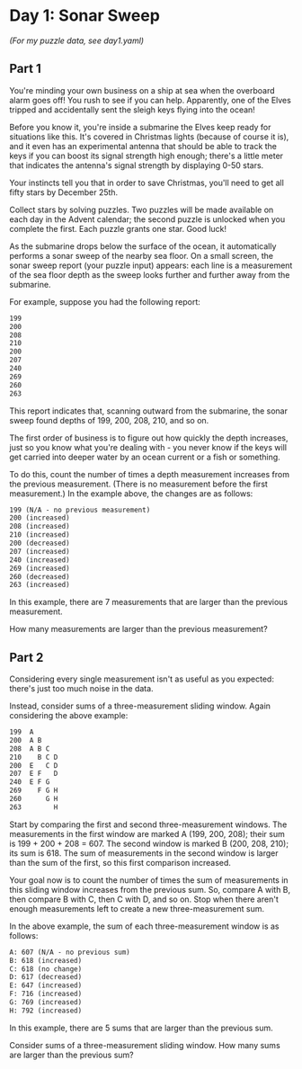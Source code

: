 # Day 1: Sonar Sweep

*(For my puzzle data, see day1.yaml)*

## Part 1

You're minding your own business on a ship at sea when the overboard alarm goes
off! You rush to see if you can help. Apparently, one of the Elves tripped and
accidentally sent the sleigh keys flying into the ocean!

Before you know it, you're inside a submarine the Elves keep ready for
situations like this. It's covered in Christmas lights (because of course it
is), and it even has an experimental antenna that should be able to track the
keys if you can boost its signal strength high enough; there's a little meter
that indicates the antenna's signal strength by displaying 0-50 stars.

Your instincts tell you that in order to save Christmas, you'll need to get all
fifty stars by December 25th.

Collect stars by solving puzzles. Two puzzles will be made available on each day
in the Advent calendar; the second puzzle is unlocked when you complete the
first. Each puzzle grants one star. Good luck!

As the submarine drops below the surface of the ocean, it automatically performs
a sonar sweep of the nearby sea floor. On a small screen, the sonar sweep report
(your puzzle input) appears: each line is a measurement of the sea floor depth
as the sweep looks further and further away from the submarine.

For example, suppose you had the following report:


```txt
199
200
208
210
200
207
240
269
260
263
```

This report indicates that, scanning outward from the submarine, the sonar sweep
found depths of 199, 200, 208, 210, and so on.

The first order of business is to figure out how quickly the depth increases,
just so you know what you're dealing with - you never know if the keys will get
carried into deeper water by an ocean current or a fish or something.

To do this, count the number of times a depth measurement increases from the
previous measurement. (There is no measurement before the first measurement.) In
the example above, the changes are as follows:

```txt
199 (N/A - no previous measurement)
200 (increased)
208 (increased)
210 (increased)
200 (decreased)
207 (increased)
240 (increased)
269 (increased)
260 (decreased)
263 (increased)
```

In this example, there are 7 measurements that are larger than the previous
measurement.

How many measurements are larger than the previous measurement?

## Part 2

Considering every single measurement isn't as useful as you expected: there's just too much noise in the data.

Instead, consider sums of a three-measurement sliding window. Again considering the above example:


```txt
199  A      
200  A B    
208  A B C  
210    B C D  
200  E   C D  
207  E F   D  
240  E F G  
269    F G H  
260      G H  
263        H  
```

Start by comparing the first and second three-measurement windows. The
measurements in the first window are marked A (199, 200, 208); their sum is
199 + 200 + 208 = 607. The second window is marked B (200, 208, 210); its sum
is 618. The sum of measurements in the second window is larger than the sum of
the first, so this first comparison increased.

Your goal now is to count the number of times the sum of measurements in this
sliding window increases from the previous sum. So, compare A with B, then
compare B with C, then C with D, and so on. Stop when there aren't enough
measurements left to create a new three-measurement sum.

In the above example, the sum of each three-measurement window is as follows:

```txt
A: 607 (N/A - no previous sum)
B: 618 (increased)
C: 618 (no change)
D: 617 (decreased)
E: 647 (increased)
F: 716 (increased)
G: 769 (increased)
H: 792 (increased)
```

In this example, there are 5 sums that are larger than the previous sum.

Consider sums of a three-measurement sliding window. How many sums are larger
than the previous sum?

